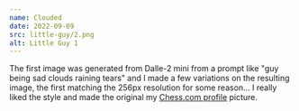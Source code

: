 ```yaml
---
name: Clouded
date: 2022-09-09
src: little-guy/2.png
alt: Little Guy 1
---
```


<!-- ![Little Guy Original](/assets/img/little-guy.png) -->
<!-- ![Little Guy 2](/assets/art/little-guy/2.png)
![Little Guy Blue](/assets/art/little-guy/blue.png)
![Little Guy Red](/assets/art/little-guy/red.png) -->

The first image was generated from Dalle-2 mini from a prompt like "guy being sad clouds raining tears" and I made a few variations on the resulting image, the first matching the 256px resolution for some reason... I really liked the style and made the original my [Chess.com profile](https://www.chess.com/member/micmax) picture.
